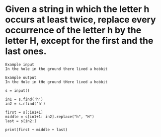 # Given a string in which the letter h occurs at least twice, replace every occurrence of the letter h by the letter H, except for the first and the last ones.
```
Example input
In the hole in the ground there lived a hobbit

Example output
In the Hole in tHe ground tHere lived a hobbit
```
```
s = input()

in1 = s.find('h')
in2 = s.rfind('h')

first = s[:in1+1]
middle = s[in1+1: in2].replace("h", "H")
last = s[in2:]

print(first + middle + last)
```
